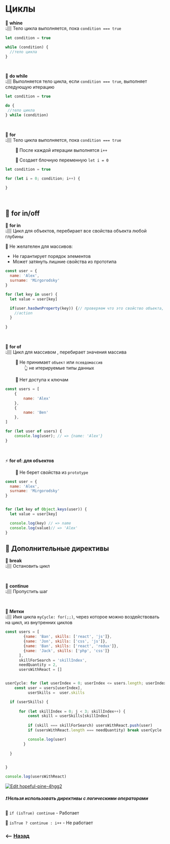 # Циклы

💠 **whine**   
👆🏽 Тело цикла выполняется, пока `condition === true`
```javascript
let condition = true

while (condition) {
  //тело цикла
}
```

<br>

💠 **do while**   
👆🏽 Выполняется тело цикла, если `condition === true`, выполняет следующую итерацию
```javascript
let condition = true

do {
 //тело цикла
} while (condition)
```

<br>

💠 **for**   
👆🏽 Тело цикла  выполняется, пока `condition === true`   

&emsp;&emsp; 🔹 После каждой итерации выполнятся `i++`

&emsp;&emsp; 🔹 Создает блочную переменную `let i = 0`            


```javascript
let condition = true

for (let i = 0; condition; i++) {

}
```

<br>

## 🚩 for in/off

💠 **for in**   
👆🏽 Цикл для объектов, перебирает все свойства объекта любой глубины

🛑 Не желателен для массивов:  
* Не гарантирует порядок элементов   
* Может затянуть лишние свойства из прототипа
```javascript
const user = {
  name: 'Alex',
  surname: 'Mirgorodsky'	
}

for (let key in user) {
  let value = user[key]

  if(user.hasOwnProperty(key)) {// проверяем что это свойство объекта, а не прототипа
  	//action
  }
 
}
```

<br>

💠 **for of**   
👆🏽 Цикл для массивом , перебирает значения массива 

&emsp;&emsp; 🔹 Не принимает `объект` или `псевдомассив`      
&emsp;&emsp;&emsp;&emsp; 👆 не итерируемые типы данных

&emsp;&emsp; 🔹 Нет доступа к ключам    

```javascript
const users = [
    {
        name: 'Alex'
    },
    {
        name: 'Ben'
    },
]

for (let user of users) {
    console.log(user); // => {name: 'Alex'}
}
```

<br>

⚡️ **for of: для объектов**

&emsp;&emsp; 🔹 Не берет свойства из `prototype`

```javascript
const user = {
  name: 'Alex',
  surname: 'Mirgorodsky'	
}


for (let key of Object.keys(user)) {
  let value = user[key] 

  console.log(key) // => name
  console.log(value)// => 'Alex'
}
```

## 🚩 Дополнительные директивы 
 
💠 **break**   
👆🏽 Остановить цикл

<br>

💠 **continue**   
👆🏽 Пропустить шаг

<br>

💠 **Метки**   
👆🏽 Имя цикла `myCycle: for(;;)`, через которое можно воздействовать на цикл, из внутренних циклов
```javascript
const users = [
        {name: 'Ban', skills: ['react', 'js']},
        {name: 'Jon', skills: ['css', 'js']},
        {name: 'Ban', skills: ['react', 'redux']},
        {name: 'Jack', skills: ['php', 'css']}
      ],
      skillForSearch = 'skillIndex',
      needQuantity = 2,
      usersWithReact = []


userCycle: for (let userIndex = 0; userIndex <= users.length; userIndex++) {
    const user = users[userIndex],
          userSkills =  user.skills

  if (userSkills) {
      
      for (let skillIndex = 0; j < 3; skillIndex++) {
          const skill = userSkills[skillIndex]  
      
          if (skill === skillForSearch) usersWithReact.push(user)
          if (usersWithReact.length === needQuantity) break userCycle

          console.log(user)
        }
      
  }

  
}

console.log(usersWithReact)
```
[![Edit hopeful-pine-4hgg2](https://codesandbox.io/static/img/play-codesandbox.svg)](https://codesandbox.io/s/hopeful-pine-4hgg2?fontsize=14&hidenavigation=1&theme=dark)

##### ❗ Нельзя использовать директивы с логическими операторами

🔹 `if (isTrue) continue` - Работает     

🔹 `isTrue ? continue : i++` - Не работает


### ⟵ **<a href="../../readme.md">Назад</a>**